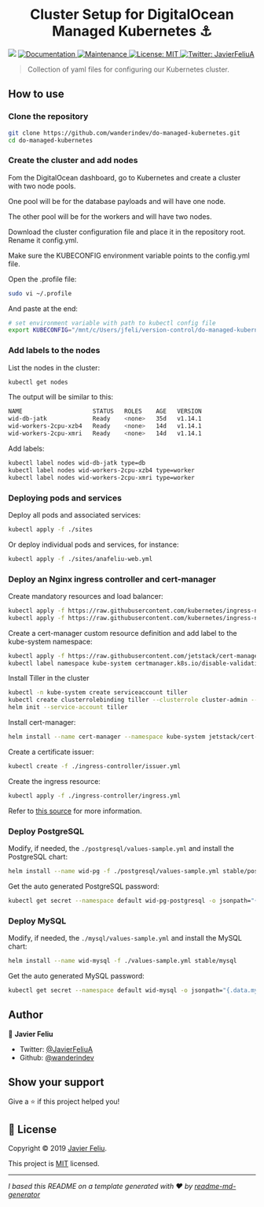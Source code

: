<h1 align="center">Cluster Setup for DigitalOcean Managed Kubernetes ⚓️</h1>
<p>
  <img src="https://img.shields.io/badge/version-1.0-blue.svg?cacheSeconds=2592000" />
  <a href="https://github.com/wanderindev/do-managed-kubernetes/blob/master/README.md">
    <img alt="Documentation" src="https://img.shields.io/badge/documentation-yes-brightgreen.svg" target="_blank" />
  </a>
  <a href="https://github.com/wanderindev/do-managed-kubernetes/graphs/commit-activity">
    <img alt="Maintenance" src="https://img.shields.io/badge/Maintained%3F-yes-brightgreen.svg" target="_blank" />
  </a> 
  <a href="https://github.com/wanderindev/do-managed-kubernetes/blob/master/LICENSE.md">
    <img alt="License: MIT" src="https://img.shields.io/badge/License-MIT-yellow.svg" target="_blank" />
  </a>
  <a href="https://twitter.com/JavierFeliuA">
    <img alt="Twitter: JavierFeliuA" src="https://img.shields.io/twitter/follow/JavierFeliuA.svg?style=social" target="_blank" />
  </a>
</p>

>Collection of yaml files for configuring our Kubernetes cluster.

## How to use
### Clone the repository
```sh
git clone https://github.com/wanderindev/do-managed-kubernetes.git
cd do-managed-kubernetes
```
### Create the cluster and add nodes
Fom the DigitalOcean dashboard, go to Kubernetes and create a cluster with 
two node pools. 

One pool will be for the database payloads and will have one node.

The other pool will be for the workers and will have two nodes.

Download the cluster configuration file and place it in the repository root.  Rename
it config.yml.

Make sure the KUBECONFIG environment variable points to the config.yml file.

Open the .profile file:
```sh
sudo vi ~/.profile
```
And paste at the end:
```sh
# set environment variable with path to kubectl config file
export KUBECONFIG="/mnt/c/Users/jfeli/version-control/do-managed-kubernetes/config.yml"
```

### Add labels to the nodes
List the nodes in the cluster:
```sh
kubectl get nodes
```
The output will be similar to this:
```sh
NAME                    STATUS   ROLES    AGE   VERSION
wid-db-jatk             Ready    <none>   35d   v1.14.1
wid-workers-2cpu-xzb4   Ready    <none>   14d   v1.14.1
wid-workers-2cpu-xmri   Ready    <none>   14d   v1.14.1
```
Add labels:
```sh
kubectl label nodes wid-db-jatk type=db
kubectl label nodes wid-workers-2cpu-xzb4 type=worker
kubectl label nodes wid-workers-2cpu-xmri type=worker
```
### Deploying pods and services
Deploy all pods and associated services:
```sh
kubectl apply -f ./sites
```
Or deploy individual pods and services, for instance:
```sh
kubectl apply -f ./sites/anafeliu-web.yml
```
### Deploy an Nginx ingress controller and cert-manager
Create mandatory resources and load balancer:
```sh
kubectl apply -f https://raw.githubusercontent.com/kubernetes/ingress-nginx/nginx-0.24.1/deploy/mandatory.yaml
kubectl apply -f https://raw.githubusercontent.com/kubernetes/ingress-nginx/nginx-0.24.1/deploy/provider/cloud-generic.yaml
```
Create a cert-manager custom resource definition and add label to the kube-system namespace: 
```sh
kubectl apply -f https://raw.githubusercontent.com/jetstack/cert-manager/release-0.8/deploy/manifests/00-crds.yaml
kubectl label namespace kube-system certmanager.k8s.io/disable-validation="true"
```
Install Tiller in the cluster
```sh
kubectl -n kube-system create serviceaccount tiller
kubectl create clusterrolebinding tiller --clusterrole cluster-admin --serviceaccount=kube-system:tiller
helm init --service-account tiller
```
Install cert-manager:
```sh
helm install --name cert-manager --namespace kube-system jetstack/cert-manager --version v0.8.0
```
Create a certificate issuer:
```sh
kubectl create -f ./ingress-controller/issuer.yml
```
Create the ingress resource:
```sh
kubectl apply -f ./ingress-controller/ingress.yml
```
Refer to [this source](https://www.digitalocean.com/community/tutorials/how-to-set-up-an-nginx-ingress-with-cert-manager-on-digitalocean-kubernetes)
for more information.
### Deploy PostgreSQL
Modify, if needed, the `./postgresql/values-sample.yml` and install the PostgreSQL chart:
```sh
helm install --name wid-pg -f ./postgresql/values-sample.yml stable/postgresql
```
Get the auto generated PostgreSQL password:
```sh
kubectl get secret --namespace default wid-pg-postgresql -o jsonpath="{.data.postgresql-password}" | base64 --decode
```
### Deploy MySQL
Modify, if needed, the `./mysql/values-sample.yml` and install the MySQL chart:
```sh
helm install --name wid-mysql -f ./values-sample.yml stable/mysql
```
Get the auto generated MySQL password:
```sh
kubectl get secret --namespace default wid-mysql -o jsonpath="{.data.mysql-root-password}" | base64 --decode; echo
```

 ## Author

👤 **Javier Feliu**

* Twitter: [@JavierFeliuA](https://twitter.com/JavierFeliuA)
* Github: [@wanderindev](https://github.com/wanderindev)

## Show your support

Give a ⭐️ if this project helped you!

## 📝 License

Copyright © 2019 [Javier Feliu](https://github.com/wanderindev).<br />

This project is [MIT](https://github.com/wanderindev/hr-rest-api/blob/master/LICENSE.md) licensed.

***
_I based this README on a template generated with ❤️ by [readme-md-generator](https://github.com/kefranabg/readme-md-generator)_
 